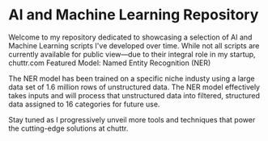 # AI and Machine Learning Repository

Welcome to my repository dedicated to showcasing a selection of AI and Machine Learning scripts I've developed over time. While not all scripts are currently available for public view—due to their integral role in my startup, chuttr.com
Featured Model: Named Entity Recognition (NER)

The NER model has been trained on a specific niche industy using a large data set of 1.6 million rows of unstructured data. The NER model effectively takes inputs and will process that unstructured data into filtered, structured data assigned to 16 categories for future use. 

Stay tuned as I progressively unveil more tools and techniques that power the cutting-edge solutions at chuttr.
